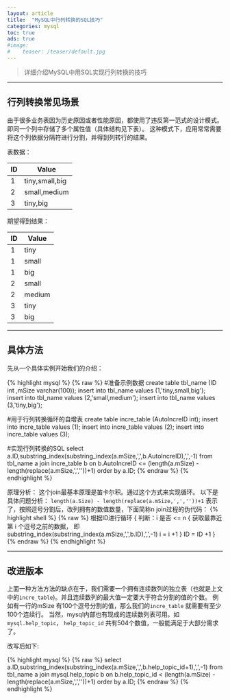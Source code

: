 ```yaml
---
layout: article
title:  "MySQL中行列转换的SQL技巧"
categories: mysql
toc: true
ads: true
#image:
#    teaser: /teaser/default.jpg
---
```



> 详细介绍MySQL中用SQL实现行列转换的技巧


---


## 行列转换常见场景

由于很多业务表因为历史原因或者性能原因，都使用了违反第一范式的设计模式。即同一个列中存储了多个属性值（具体结构见下表）。 这种模式下，应用常常需要将这个列依据分隔符进行分割，并得到列转行的结果。

表数据：

ID|Value
|-|-|
1|tiny,small,big
2|small,medium
3|tiny,big

期望得到结果：

ID|Value
|-|-|
1|tiny
1|small
1|big
2|small
2|medium
3|tiny
3|big


---


## 具体方法

先从一个具体实例开始我们的介绍：

{% highlight mysql %}
{% raw %}
#准备示例数据
create table tbl_name (ID int ,mSize varchar(100));
insert into tbl_name values (1,'tiny,small,big');
insert into tbl_name values (2,'small,medium');
insert into tbl_name values (3,'tiny,big');

#用于行列转换循环的自增表
create table incre_table (AutoIncreID int);
insert into incre_table values (1);
insert into incre_table values (2);
insert into incre_table values (3);
 

#实现行列转换的SQL
select a.ID,substring_index(substring_index(a.mSize,',',b.AutoIncreID),',',-1) 
from 
tbl_name a
join
incre_table b
on b.AutoIncreID <= (length(a.mSize) - length(replace(a.mSize,',',''))+1)
order by a.ID;
{% endraw %}
{% endhighlight %}


原理分析：
这个join最基本原理是笛卡尔积。通过这个方式来实现循环。
以下是具体问题分析：
`length(a.Size) - length(replace(a.mSize,',',''))+1`  表示了，按照逗号分割后，改列拥有的数值数量，下面简称n
join过程的伪代码：
{% highlight shell %}
{% raw %}
根据ID进行循环
{
    判断：i 是否 <= n
    {
        获取最靠近第 i 个逗号之前的数据， 即 substring_index(substring_index(a.mSize,',',b.ID),',',-1)
        i = i +1 
    }
    ID = ID +1 
}
{% endraw %}
{% endhighlight %}


---


## 改进版本

上面一种方法方法的缺点在于，我们需要一个拥有连续数列的独立表（也就是上文中的`incre_table`)。并且连续数列的最大值一定要大于符合分割的值的个数。 例如有一行的mSize 有100个逗号分割的值，那么我们的`incre_table` 就需要有至少100个连续行。 当然，mysql内部也有现成的连续数列表可用。如`mysql.help_topic`， `help_topic_id` 共有504个数值，一般能满足于大部分需求了。

改写后如下:

{% highlight mysql %}
{% raw %}
select a.ID,substring_index(substring_index(a.mSize,',',b.help_topic_id+1),',',-1) 
from 
tbl_name a
join
mysql.help_topic b
on b.help_topic_id < (length(a.mSize) - length(replace(a.mSize,',',''))+1)
order by a.ID;
{% endraw %}
{% endhighlight %}



 

 

 

 
